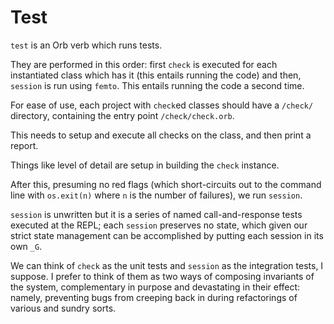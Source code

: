 # Test


`test` is an Orb verb which runs tests\.

They are performed in this order: first `check` is executed for each
instantiated class which has it \(this entails running the code\) and
then, `session` is run using `femto`\.  This entails running the code a
second time\.

For ease of use, each project with `check`ed classes should have a `/check/`
directory, containing the entry point `/check/check.orb`\.

This needs to setup and execute all checks on the class, and then print a
report\.

Things like level of detail are setup in building the `check` instance\.

After this, presuming no red flags \(which short\-circuits out to the command
line with `os.exit(n)` where `n` is the number of failures\), we run
`session`\.

`session` is unwritten but it is a series of named call\-and\-response tests
executed at the REPL; each `session` preserves no state, which given our
strict state management can be accomplished by putting each session in its own
`_G`\.

We can think of `check` as the unit tests and `session` as the integration
tests, I suppose\.  I prefer to think of them as two ways of composing
invariants of the system, complementary in purpose and devastating in their
effect: namely, preventing bugs from creeping back in during refactorings of
various and sundry sorts\.